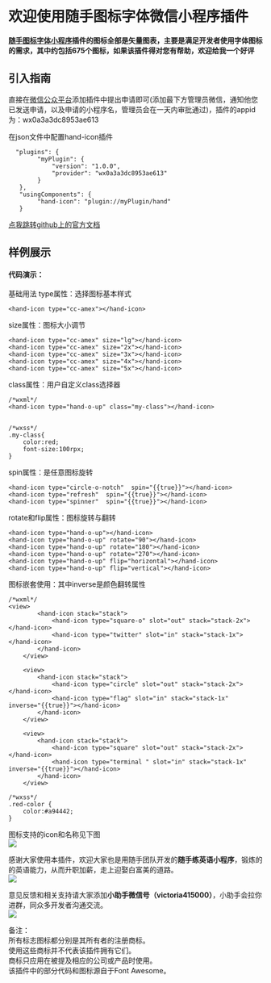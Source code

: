 # 欢迎使用随手图标字体微信小程序插件

**[随手图标字体小程序](https://github.com/tomsmith987/Icon)插件的图标全部是矢量图表，主要是满足开发者使用字体图标的需求，其中约包括675个图标，如果该插件得对您有帮助，欢迎给我一个好评**

## 引入指南
直接在[微信公众平台](https://mp.weixin.qq.com/)添加插件中提出申请即可(添加最下方管理员微信，通知他您已发送申请，以及申请的小程序名，管理员会在一天内审批通过)，插件的appid为：wx0a3a3dc8953ae613

在json文件中配置hand-icon插件
```
  "plugins": {
        "myPlugin": {
            "version": "1.0.0",
            "provider": "wx0a3a3dc8953ae613"
        }
   },
   "usingComponents": {
        "hand-icon": "plugin://myPlugin/hand"
   }
```
[点我跳转github上的官方文档](https://github.com/tomsmith987/Icon "跳转到github官方文档")
## 样例展示

#### 代码演示：
基础用法
type属性：选择图标基本样式
```
<hand-icon type="cc-amex"></hand-icon>
```
size属性：图标大小调节
```
<hand-icon type="cc-amex" size="lg"></hand-icon>
<hand-icon type="cc-amex" size="2x"></hand-icon>
<hand-icon type="cc-amex" size="3x"></hand-icon>
<hand-icon type="cc-amex" size="4x"></hand-icon>
<hand-icon type="cc-amex" size="5x"></hand-icon>
```
class属性：用户自定义class选择器
```
/*wxml*/
<hand-icon type="hand-o-up" class="my-class"></hand-icon>


/*wxss*/
.my-class{
    color:red;
    font-size:100rpx;
}

```
spin属性：是任意图标旋转
```
<hand-icon type="circle-o-notch"  spin="{{true}}"></hand-icon>  
<hand-icon type="refresh"  spin="{{true}}"></hand-icon>  
<hand-icon type="spinner"  spin="{{true}}"></hand-icon>
```
rotate和flip属性：图标旋转与翻转
```
<hand-icon type="hand-o-up"></hand-icon>
<hand-icon type="hand-o-up" rotate="90"></hand-icon>
<hand-icon type="hand-o-up" rotate="180"></hand-icon>
<hand-icon type="hand-o-up" rotate="270"></hand-icon>
<hand-icon type="hand-o-up" flip="horizontal"></hand-icon>
<hand-icon type="hand-o-up" flip="vertical"></hand-icon>
```
图标嵌套使用：其中inverse是颜色翻转属性
```
/*wxml*/
<view>
        <hand-icon stack="stack">
            <hand-icon type="square-o" slot="out" stack="stack-2x"></hand-icon>
            <hand-icon type="twitter" slot="in" stack="stack-1x"></hand-icon>
        </hand-icon>
    </view>

    <view>
        <hand-icon stack="stack">
            <hand-icon type="circle" slot="out" stack="stack-2x"></hand-icon>
            <hand-icon type="flag" slot="in" stack="stack-1x" inverse="{{true}}"></hand-icon>
        </hand-icon>
    </view>

    <view>
        <hand-icon stack="stack">
            <hand-icon type="square" slot="out" stack="stack-2x"></hand-icon>
            <hand-icon type="terminal " slot="in" stack="stack-1x" inverse="{{true}}"></hand-icon>
        </hand-icon>
    </view>
```
```
/*wxss*/
.red-color {
    color:#a94442;
}
```
图标支持的icon和名称见下图  
![](https://github.com/tomsmith987/README_IMAGE/blob/master/icon/icon.png)


感谢大家使用本插件，欢迎大家也是用随手团队开发的**随手练英语小程序**，锻炼的的英语能力，从而升职加薪，走上迎娶白富美的道路。  
![](https://github.com/tomsmith987/README_IMAGE/blob/master/icon/hand_english_qrcode.jpg)


意见反馈和相关支持请大家添加**小助手微信号（victoria415000）**，小助手会拉你进群，同众多开发者沟通交流。  
![](https://github.com/tomsmith987/README_IMAGE/blob/master/icon/service_qrcode.jpeg)






备注：  
所有标志图标都分别是其所有者的注册商标。  
使用这些商标并不代表该插件拥有它们。  
商标只应用在被提及相应的公司或产品时使用。  
该插件中的部分代码和图标源自于Font Awesome。  

